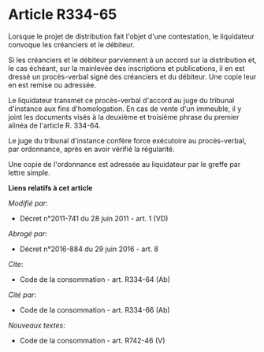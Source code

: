 # Article R334-65

Lorsque le projet de distribution fait l'objet d'une contestation, le liquidateur convoque les créanciers et le débiteur. 

Si les créanciers et le débiteur parviennent à un accord sur la distribution et, le cas échéant, sur la mainlevée des
inscriptions et publications, il en est dressé un procès-verbal signé des créanciers et du débiteur. Une copie leur en est
remise ou adressée. 

Le liquidateur transmet ce procès-verbal d'accord au juge du tribunal d'instance aux fins d'homologation. En cas de vente
d'un immeuble, il y joint les documents visés à la deuxième et troisième phrase du premier alinéa de l'article R. 334-64. 

Le juge du tribunal d'instance confère force exécutoire au procès-verbal, par ordonnance, après en avoir vérifié la
régularité. 

Une copie de l'ordonnance est adressée au liquidateur par le greffe par lettre simple.

**Liens relatifs à cet article**

_Modifié par_:

  - Décret n°2011-741 du 28 juin 2011 - art. 1 (VD)

_Abrogé par_:

  - Décret n°2016-884 du 29 juin 2016 - art. 8

_Cite_:

  - Code de la consommation - art. R334-64 (Ab)

_Cité par_:

  - Code de la consommation - art. R334-66 (Ab)

_Nouveaux textes_:

  - Code de la consommation - art. R742-46 (V)
